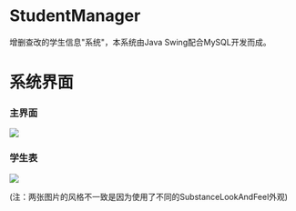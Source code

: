 # StudentManager


增删查改的学生信息"系统"，本系统由Java Swing配合MySQL开发而成。
# 系统界面
### 主界面
![](http://c.hiphotos.bdimg.com/album/pic/item/f703738da97739129193546dfa198618367ae201.jpg)
### 学生表
![](http://f.hiphotos.bdimg.com/album/pic/item/2f738bd4b31c87018c3363ea257f9e2f0708ff31.jpg)

(注：两张图片的风格不一致是因为使用了不同的SubstanceLookAndFeel外观)

